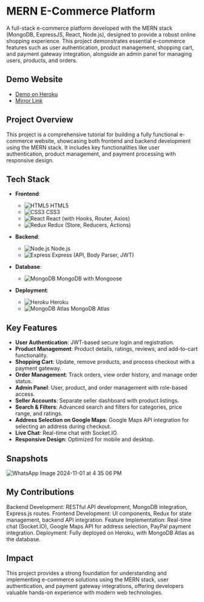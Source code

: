 # MERN E-Commerce Platform

A full-stack e-commerce platform developed with the MERN stack (MongoDB, ExpressJS, React, Node.js), designed to provide a robust online shopping experience. This project demonstrates essential e-commerce features such as user authentication, product management, shopping cart, and payment gateway integration, alongside an admin panel for managing users, products, and orders.

## Demo Website

- [Demo on Heroku](https://react-amazona.herokuapp.com)
- [Mirror Link](https://react-amazona-mirror.herokuapp.com)

## Project Overview

This project is a comprehensive tutorial for building a fully functional e-commerce website, showcasing both frontend and backend development using the MERN stack. It includes key functionalities like user authentication, product management, and payment processing with responsive design.

## Tech Stack

- **Frontend**:
    - ![HTML5](https://img.shields.io/badge/HTML5-E34F26?style=flat&logo=html5&logoColor=white) HTML5
    - ![CSS3](https://img.shields.io/badge/CSS3-1572B6?style=flat&logo=css3&logoColor=white) CSS3
    - ![React](https://img.shields.io/badge/React-61DAFB?style=flat&logo=react&logoColor=black) React (with Hooks, Router, Axios)
    - ![Redux](https://img.shields.io/badge/Redux-764ABC?style=flat&logo=redux&logoColor=white) Redux (Store, Reducers, Actions)

- **Backend**:
    - ![Node.js](https://img.shields.io/badge/Node.js-8CC84B?style=flat&logo=node.js&logoColor=white) Node.js
    - ![Express](https://img.shields.io/badge/Express-000000?style=flat&logo=express&logoColor=white) Express (API, Body Parser, JWT)

- **Database**:
    - ![MongoDB](https://img.shields.io/badge/MongoDB-47A248?style=flat&logo=mongodb&logoColor=white) MongoDB with Mongoose

- **Deployment**:
    - ![Heroku](https://img.shields.io/badge/Heroku-430098?style=flat&logo=heroku&logoColor=white) Heroku
    - ![MongoDB Atlas](https://img.shields.io/badge/MongoDB%20Atlas-47A248?style=flat&logo=mongodb&logoColor=white) MongoDB Atlas

## Key Features

- **User Authentication**: JWT-based secure login and registration.
- **Product Management**: Product details, ratings, reviews, and add-to-cart functionality.
- **Shopping Cart**: Update, remove products, and process checkout with a payment gateway.
- **Order Management**: Track orders, view order history, and manage order status.
- **Admin Panel**: User, product, and order management with role-based access.
- **Seller Accounts**: Separate seller dashboard with product listings.
- **Search & Filters**: Advanced search and filters for categories, price range, and ratings.
- **Address Selection on Google Maps**: Google Maps API integration for selecting an address during checkout.
- **Live Chat**: Real-time chat with Socket.IO.
- **Responsive Design**: Optimized for mobile and desktop.

## Snapshots

![WhatsApp Image 2024-11-01 at 4 35 06 PM](https://github.com/user-attachments/assets/ed634d2f-fbd7-4110-a53b-2e2ed33d3331)

## My Contributions
Backend Development: RESTful API development, MongoDB integration, Express.js routes.
Frontend Development: UI components, Redux for state management, backend API integration.
Feature Implementation: Real-time chat (Socket.IO), Google Maps API for address selection, PayPal payment integration.
Deployment: Fully deployed on Heroku, with MongoDB Atlas as the database.
## Impact
This project provides a strong foundation for understanding and implementing e-commerce solutions using the MERN stack, user authentication, and payment gateway integrations, offering developers valuable hands-on experience with modern web technologies.
